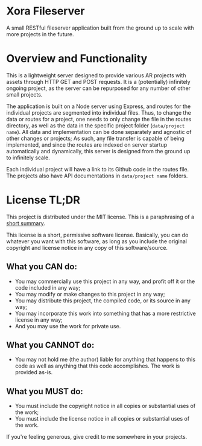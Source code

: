 # Xora Fileserver

A small RESTful fileserver application built from the ground up to scale with
more projects in the future.

# Overview and Functionality

This is a lightweight server designed to provide various AR projects with assets
through HTTP GET and POST requests. It is a (potentially) infinitely ongoing
project, as the server can be repurposed for any number of other small projects.

The application is built on a Node server using Express, and routes for the
individual projects are segmented into individual files. Thus, to change the
data or routes for a project, one needs to only change the file in the routes
directory, as well as the data in the specific project folder
(`data/project name`). All data and implementation can be done separately and
agnostic of other changes or projects; As such, any file transfer is capable of
being implemented, and since the routes are indexed on server startup
automatically and dynamically, this server is designed from the ground up to
infinitely scale.

Each individual project will have a link to its Github code in the routes file.
The projects also have API documentations in `data/project name` folders.

# License TL;DR

This project is distributed under the MIT license. This is a paraphrasing of a
[short summary](https://tldrlegal.com/license/mit-license).

This license is a short, permissive software license. Basically, you can do
whatever you want with this software, as long as you include the original
copyright and license notice in any copy of this software/source.

## What you CAN do:

-   You may commercially use this project in any way, and profit off it or the
    code included in any way;
-   You may modify or make changes to this project in any way;
-   You may distribute this project, the compiled code, or its source in any
    way;
-   You may incorporate this work into something that has a more restrictive
    license in any way;
-   And you may use the work for private use.

## What you CANNOT do:

-   You may not hold me (the author) liable for anything that happens to this
    code as well as anything that this code accomplishes. The work is provided
    as-is.

## What you MUST do:

-   You must include the copyright notice in all copies or substantial uses of
    the work;
-   You must include the license notice in all copies or substantial uses of the
    work.

If you're feeling generous, give credit to me somewhere in your projects.
